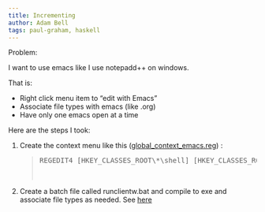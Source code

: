 ```yaml
---
title: Incrementing
author: Adam Bell
tags: paul-graham, haskell
---
```

Problem:

I want to use emacs like I use notepadd++ on windows.

<span>That is:</span>

*   Right click menu item to “edit with Emacs”
*   Associate file types with emacs (like .org)
*   Have only one emacs open at a time

Here are the steps I took:

1.  Create the context menu like this ([global_context_emacs.reg](http://www.emacswiki.org/emacs/MsWindowsGlobalContextMenu)) :

    > <pre class="real">REGEDIT4 [HKEY_CLASSES_ROOT\*\shell] [HKEY_CLASSES_ROOT\*\shell\openwemacs] @="&GNU Emacs" # The above value appears in the global context menu, # i.e., when you right click on a file. # (The '&' makes the next character a shortcut.) "Icon"="C:\\Program Files\\Emacs\\bin\\emacs.exe,0" # The above uses the icon of the Emacs exe for the context # and should match the path used for the command below. # The ,0 selects the main icon. [HKEY_CLASSES_ROOT\*\shell\openwemacs\command] @="C:\\Program Files\\Emacs\\bin\\runemacs.exe \"%1\"" # The above has to point to where you install Emacs  
    >
    >
    > </pre>

2.  <span>Create a batch file called runclientw.bat and compile to exe and associate file types as needed. See [here](http://robert-adesam.blogspot.ca/2011/01/emacsclient-setup-on-windows-7-starter.html)</span>
